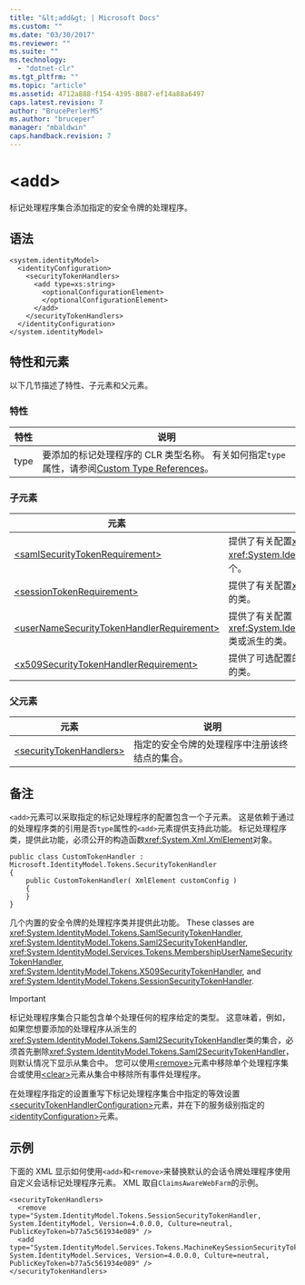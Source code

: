 ```yaml
---
title: "&lt;add&gt; | Microsoft Docs"
ms.custom: ""
ms.date: "03/30/2017"
ms.reviewer: ""
ms.suite: ""
ms.technology: 
  - "dotnet-clr"
ms.tgt_pltfrm: ""
ms.topic: "article"
ms.assetid: 4712a888-f154-4395-8887-ef14a88a6497
caps.latest.revision: 7
author: "BrucePerlerMS"
ms.author: "bruceper"
manager: "mbaldwin"
caps.handback.revision: 7
---
```

# &lt;add&gt;
标记处理程序集合添加指定的安全令牌的处理程序。  
  
## 语法  
  
```  
<system.identityModel>  
  <identityConfiguration>  
    <securityTokenHandlers>  
      <add type=xs:string>  
        <optionalConfigurationElement>  
        </optionalConfigurationElement>  
      </add>  
    </securityTokenHandlers>  
  </identityConfiguration>  
</system.identityModel>  
```  
  
## 特性和元素  
 以下几节描述了特性、子元素和父元素。  
  
### 特性  
  
|特性|说明|  
|--------|--------|  
|type|要添加的标记处理程序的 CLR 类型名称。  有关如何指定`type`属性，请参阅[Custom Type References](http://msdn.microsoft.com/zh-cn/7286d2e3-c63d-49fd-abdc-ce2705f22c24)。|  
  
### 子元素  
  
|元素|说明|  
|--------|--------|  
|[\<samlSecurityTokenRequirement\>](../../../../../docs/framework/configure-apps/file-schema/windows-identity-foundation/samlsecuritytokenrequirement.md)|提供了有关配置<xref:System.IdentityModel.Tokens.SamlSecurityTokenHandler>类， <xref:System.IdentityModel.Tokens.Saml2SecurityTokenHandler>类或派生的类，这些类的两个。|  
|[\<sessionTokenRequirement\>](../../../../../docs/framework/configure-apps/file-schema/windows-identity-foundation/sessiontokenrequirement.md)|提供了有关配置<xref:System.IdentityModel.Tokens.SessionSecurityTokenHandler>类或派生的类。|  
|[\<userNameSecurityTokenHandlerRequirement\>](../../../../../docs/framework/configure-apps/file-schema/windows-identity-foundation/usernamesecuritytokenhandlerrequirement.md)|提供了有关配置<xref:System.IdentityModel.Services.Tokens.MembershipUserNameSecurityTokenHandler>类或派生的类。|  
|[\<x509SecurityTokenHandlerRequirement\>](../../../../../docs/framework/configure-apps/file-schema/windows-identity-foundation/x509securitytokenhandlerrequirement.md)|提供了可选配置的<xref:System.IdentityModel.Tokens.X509SecurityTokenHandler>类或派生的类。|  
  
### 父元素  
  
|元素|说明|  
|--------|--------|  
|[\<securityTokenHandlers\>](../../../../../docs/framework/configure-apps/file-schema/windows-identity-foundation/securitytokenhandlers.md)|指定的安全令牌的处理程序中注册该终结点的集合。|  
  
## 备注  
 `<add>`元素可以采取指定的标记处理程序的配置包含一个子元素。  这是依赖于通过的处理程序类的引用是否`type`属性的`<add>`元素提供支持此功能。  标记处理程序类，提供此功能，必须公开的构造函数<xref:System.Xml.XmlElement>对象。  
  
```  
public class CustomTokenHandler : Microsoft.IdentityModel.Tokens.SecurityTokenHandler  
{  
    public CustomTokenHandler( XmlElement customConfig )  
    {  
    }  
}  
```  
  
 几个内置的安全令牌的处理程序类并提供此功能。  These classes are <xref:System.IdentityModel.Tokens.SamlSecurityTokenHandler>, <xref:System.IdentityModel.Tokens.Saml2SecurityTokenHandler>, <xref:System.IdentityModel.Services.Tokens.MembershipUserNameSecurityTokenHandler>, <xref:System.IdentityModel.Tokens.X509SecurityTokenHandler>, and <xref:System.IdentityModel.Tokens.SessionSecurityTokenHandler>.  
  
> [!IMPORTANT]
>  标记处理程序集合只能包含单个处理任何的程序给定的类型。  这意味着，例如，如果您想要添加的处理程序从派生的<xref:System.IdentityModel.Tokens.Saml2SecurityTokenHandler>类的集合，必须首先删除<xref:System.IdentityModel.Tokens.Saml2SecurityTokenHandler>，则默认情况下显示从集合中。  您可以使用[\<remove\>](../../../../../docs/framework/configure-apps/file-schema/windows-identity-foundation/remove.md)元素中移除单个处理程序集合或使用[\<clear\>](../../../../../docs/framework/configure-apps/file-schema/windows-identity-foundation/clear.md)元素从集合中移除所有事件处理程序。  
  
 在处理程序指定的设置重写下标记处理程序集合中指定的等效设置[\<securityTokenHandlerConfiguration\>](../../../../../docs/framework/configure-apps/file-schema/windows-identity-foundation/securitytokenhandlerconfiguration.md)元素，并在下的服务级别指定的[\<identityConfiguration\>](../../../../../docs/framework/configure-apps/file-schema/windows-identity-foundation/identityconfiguration.md)元素。  
  
## 示例  
 下面的 XML 显示如何使用`<add>`和`<remove>`来替换默认的会话令牌处理程序使用自定义会话标记处理程序元素。  XML 取自`ClaimsAwareWebFarm`的示例。  
  
```  
<securityTokenHandlers>  
  <remove type="System.IdentityModel.Tokens.SessionSecurityTokenHandler, System.IdentityModel, Version=4.0.0.0, Culture=neutral, PublicKeyToken=b77a5c561934e089" />  
  <add type="System.IdentityModel.Services.Tokens.MachineKeySessionSecurityTokenHandler, System.IdentityModel.Services, Version=4.0.0.0, Culture=neutral, PublicKeyToken=b77a5c561934e089" />  
</securityTokenHandlers>  
```